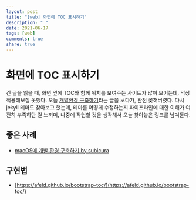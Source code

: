 ```yaml
---
layout: post
title: "[web] 화면에 TOC 표시하기"
description: " "
date: 2021-06-17
tags: [web]
comments: true
share: true
---
```


# 화면에 TOC 표시하기

긴 글을 읽을 때, 화면 옆에 TOC와 함께 위치를 보여주는 사이트가 많이 보이는데, 막상 적용해보질 못했다.
오늘 [개발환경 구축하기](https://subicura.com/2017/11/22/mac-os-development-environment-setup.html)라는 글을 보다가, 완전 꽂혀버렸다.
다시 jekyll 테마도 찾아보고 했는데, 테마를 어떻게 수정하는지 파이프라인에 대한 이해가 여전히 부족하단 걸 느끼며,
나중에 작업할 것을 생각해서 오늘 찾아놓은 링크를 남겨둔다.

## 좋은 사례

- [macOS에 개발 환경 구축하기 by subicura](https://subicura.com/2017/11/22/mac-os-development-environment-setup.html)

## 구현법

- [https://afeld.github.io/bootstrap-toc/](https://afeld.github.io/bootstrap-toc/)
